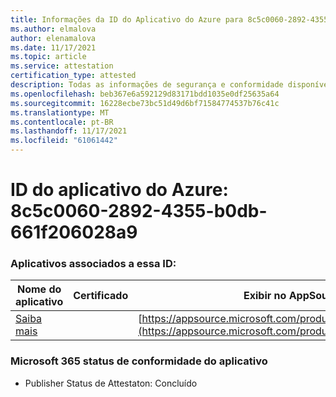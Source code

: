 ```yaml
---
title: Informações da ID do Aplicativo do Azure para 8c5c0060-2892-4355-b0db-661f206028a9
ms.author: elmalova
author: elenamalova
ms.date: 11/17/2021
ms.topic: article
ms.service: attestation
certification_type: attested
description: Todas as informações de segurança e conformidade disponíveis para 8c5c0060-2892-4355-b0db-661f206028a9.
ms.openlocfilehash: beb367e6a592129d83171bdd1035e0df25635a64
ms.sourcegitcommit: 16228ecbe73bc51d49d6bf71584774537b76c41c
ms.translationtype: MT
ms.contentlocale: pt-BR
ms.lasthandoff: 11/17/2021
ms.locfileid: "61061442"
---
```

# <a name="azure-app-id-8c5c0060-2892-4355-b0db-661f206028a9"></a>ID do aplicativo do Azure: 8c5c0060-2892-4355-b0db-661f206028a9


### <a name="apps-associated-with-this-id"></a>Aplicativos associados a essa ID:
| **Nome do aplicativo** | **Certificado** | **Exibir no AppSource** |
|--------------|---------------|-----------------------|
| [Saiba mais](https://docs.microsoft.com/microsoft-365-app-certification/forward/WA200001308) |  | [https://appsource.microsoft.com/product/office/WA200001308](https://appsource.microsoft.com/product/office/WA200001308) |

### <a name="microsoft-365-app-compliance-status"></a>Microsoft 365 status de conformidade do aplicativo
- Publisher Status de Attestaton: Concluído
